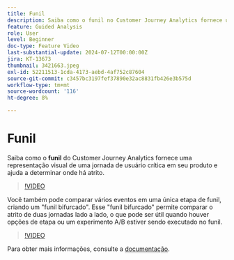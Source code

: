 ```yaml
---
title: Funil
description: Saiba como o funil no Customer Journey Analytics fornece uma representação visual de uma jornada de usuário crítica em seu produto e ajuda a determinar onde há atrito nele.
feature: Guided Analysis
role: User
level: Beginner
doc-type: Feature Video
last-substantial-update: 2024-07-12T00:00:00Z
jira: KT-13673
thumbnail: 3421663.jpeg
exl-id: 52211513-1cda-4173-aebd-4af752c87604
source-git-commit: c3457bc3197fef37890e32ac8831fb426e3b575d
workflow-type: tm+mt
source-wordcount: '116'
ht-degree: 8%

---
```


# Funil

Saiba como o **funil** do Customer Journey Analytics fornece uma representação visual de uma jornada de usuário crítica em seu produto e ajuda a determinar onde há atrito.

>[!VIDEO](https://video.tv.adobe.com/v/3421663/?learn=on)

Você também pode comparar vários eventos em uma única etapa de funil, criando um &quot;funil bifurcado&quot;. Esse &quot;funil bifurcado&quot; permite comparar o atrito de duas jornadas lado a lado, o que pode ser útil quando houver opções de etapa ou um experimento A/B estiver sendo executado no funil.

>[!VIDEO](https://video.tv.adobe.com/v/3431113/?learn=on)

Para obter mais informações, consulte a [documentação](https://experienceleague.adobe.com/pt-br/docs/analytics-platform/using/guided-analysis/funnel/friction).
